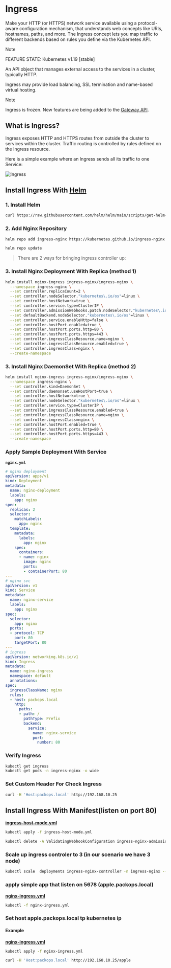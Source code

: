 # Ingress

Make your HTTP (or HTTPS) network service available using a protocol-aware configuration mechanism, that understands web concepts like URIs, hostnames, paths, and more. The Ingress concept lets you map traffic to different backends based on rules you define via the Kubernetes API.

> [!NOTE]
> FEATURE STATE: Kubernetes v1.19 [stable]

An API object that manages external access to the services in a cluster, typically HTTP.

Ingress may provide load balancing, SSL termination and name-based virtual hosting.

> [!NOTE]
> Ingress is frozen. New features are being added to the [Gateway API](../Gateway/README.md).

## What is Ingress?

Ingress exposes HTTP and HTTPS routes from outside the cluster to services within the cluster. Traffic routing is controlled by rules defined on the Ingress resource.

Here is a simple example where an Ingress sends all its traffic to one Service:

![Ingress](image-1.png)

## Install Ingress With [Helm]()

### 1. Install Helm

```bash
curl https://raw.githubusercontent.com/helm/helm/main/scripts/get-helm-3 | bash
```

### 2. Add Nginx Repository

```bash
helm repo add ingress-nginx https://kubernetes.github.io/ingress-nginx

helm repo update
```

> There are 2 ways for bringing ingress controller up:

### 3. Install Nginx Deployment With Replica (method 1)

```bash
helm install nginx-ingress ingress-nginx/ingress-nginx \
  --namespace ingress-nginx \
  --set controller.replicaCount=2 \
  --set controller.nodeSelector."kubernetes\.io/os"=linux \
  --set controller.hostNetwork=true \
  --set controller.service.type=ClusterIP \
  --set controller.admissionWebhooks.patch.nodeSelector."kubernetes\.io/os"=linux \
  --set defaultBackend.nodeSelector."kubernetes\.io/os"=linux \
  --set controller.service.enableHttp=false \
  --set controller.hostPort.enabled=true \
  --set controller.hostPort.ports.http=80 \
  --set controller.hostPort.ports.https=443 \
  --set controller.ingressClassResource.name=nginx \
  --set controller.ingressClassResource.enabled=true \
  --set controller.ingressClass=nginx \
  --create-namespace
```

### 3. Install Nginx DaemonSet With Replica (method 2)

```bash
helm install nginx-ingress ingress-nginx/ingress-nginx \
  --namespace ingress-nginx \
  --set controller.kind=DaemonSet \
  --set controller.daemonset.useHostPort=true \
  --set controller.hostNetwork=true \
  --set controller.nodeSelector."kubernetes\.io/os"=linux \
  --set controller.service.type=ClusterIP \
  --set controller.ingressClassResource.enabled=true \
  --set controller.ingressClassResource.name=nginx \
  --set controller.ingressClass=nginx \
  --set controller.hostPort.enabled=true \
  --set controller.hostPort.ports.http=80 \
  --set controller.hostPort.ports.https=443 \
  --create-namespace
```

### Apply Sample Deployment With Service

**`nginx.yml`**

```yml
# nginx deployment
apiVersion: apps/v1
kind: Deployment
metadata:
  name: nginx-deployment
  labels:
    app: nginx
spec:
  replicas: 2
  selector:
    matchLabels:
      app: nginx
  template:
    metadata:
      labels:
        app: nginx
    spec:
      containers:
      - name: nginx
        image: nginx
        ports:
        - containerPort: 80
---
# nginx svc
apiVersion: v1
kind: Service
metadata:
  name: nginx-service
  labels:
    app: nginx
spec:
  selector:
    app: nginx
  ports:
  - protocol: TCP
    port: 80
    targetPort: 80
---
# ingress
apiVersion: networking.k8s.io/v1
kind: Ingress
metadata:
  name: nginx-ingress
  namespace: default
  annotations:
spec:
  ingressClassName: nginx
  rules:
  - host: packops.local
    http:
      paths:
      - path: /
        pathType: Prefix
        backend:
          service:
            name: nginx-service
            port:
              number: 80
```

### Verify Ingress

```bash
kubectl get ingress
kubectl get pods -n ingress-nginx -o wide
```

### Set Custom Header For Check Ingress

```bash
curl -H 'Host:packops.local' http://192.168.10.25
```

## Install Ingress With Manifest(listen on port 80)

**[ingress-host-mode.yml](/configs/extra/ingress-host-mode.yml)**

```bash
kubectl apply -f ingress-host-mode.yml

kubectl delete -A ValidatingWebhookConfiguration ingress-nginx-admission
```

### Scale up ingress controler to 3 (in our scenario we have 3 node)

```bash
kubectl scale  deployments ingress-nginx-controller -n ingress-nginx --replicas 3
```

### apply simple app that listen on 5678  (apple.packops.local)

**[nginx-ingress.yml](/configs/extra/nginx-ingress.yml)**

```bash
kubectl -f nginx-ingress.yml
```

### Set host apple.packops.local tp kubernetes ip

#### Example

**[nginx-ingress.yml](/configs/extra/nginx-ingress.yml)**

```bash
kubectl apply -f nginx-ingress.yml
```

```bash
curl -H 'Host:packops.local' http://192.168.10.25/apple
```